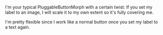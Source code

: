 I'm your typical PluggableButtonMorph with a certain twist: If you set my label to an image, I will scale it to my own extent so it's fully covering me.

I'm pretty flexible since I work like a normal button once you set my label to a text again.
